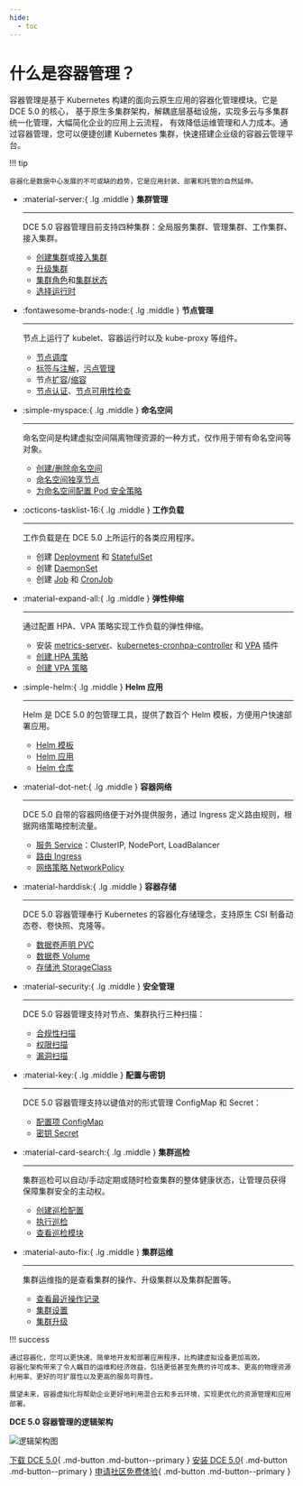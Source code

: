 ```yaml
---
hide:
  - toc
---
```


# 什么是容器管理？

容器管理是基于 Kubernetes 构建的面向云原生应用的容器化管理模块。它是 DCE 5.0 的核心，
基于原生多集群架构，解耦底层基础设施，实现多云与多集群统一化管理，大幅简化企业的应用上云流程，
有效降低运维管理和人力成本。通过容器管理，您可以便捷创建 Kubernetes 集群，快速搭建企业级的容器云管理平台。

!!! tip

    容器化是数据中心发展的不可或缺的趋势，它是应用封装、部署和托管的自然延伸。

<div class="grid cards" markdown>

- :material-server:{ .lg .middle } __集群管理__

    ---

    DCE 5.0 容器管理目前支持四种集群：全局服务集群、管理集群、工作集群、接入集群。

    - [创建集群](../user-guide/clusters/create-cluster.md)或[接入集群](../user-guide/clusters/integrate-cluster.md)
    - [升级集群](../user-guide/clusters/upgrade-cluster.md)
    - [集群角色](../user-guide/clusters/cluster-role.md)和[集群状态](../user-guide/clusters/cluster-status.md)
    - [选择运行时](../user-guide/clusters/runtime.md)

- :fontawesome-brands-node:{ .lg .middle } __节点管理__

    ---

    节点上运行了 kubelet、容器运行时以及 kube-proxy 等组件。

    - [节点调度](../user-guide/nodes/schedule.md)
    - [标签与注解](../user-guide/nodes/labels-annotations.md)，[污点管理](../user-guide/nodes/taints.md)
    - 节点[扩容](../user-guide/nodes/add-node.md)/[缩容](../user-guide/nodes/delete-node.md)
    - [节点认证](../user-guide/nodes/node-authentication.md)、[节点可用性检查](../user-guide/nodes/node-check.md)

</div>

<div class="grid cards" markdown>

- :simple-myspace:{ .lg .middle } __命名空间__

    ---

    命名空间是构建虚拟空间隔离物理资源的一种方式，仅作用于带有命名空间等对象。

    - [创建/删除命名空间](../user-guide/namespaces/createns.md)
    - [命名空间独享节点](../user-guide/namespaces/exclusive.md)
    - [为命名空间配置 Pod 安全策略](../user-guide/namespaces/podsecurity.md)

- :octicons-tasklist-16:{ .lg .middle } __工作负载__

    ---

    工作负载是在 DCE 5.0 上所运行的各类应用程序。

    - 创建 [Deployment](../user-guide/workloads/create-deployment.md) 和 [StatefulSet](../user-guide/workloads/create-statefulset.md)
    - 创建 [DaemonSet](../user-guide/workloads/create-daemonset.md)
    - 创建 [Job](../user-guide/workloads/create-job.md) 和 [CronJob](../user-guide/workloads/create-cronjob.md)

</div>

<div class="grid cards" markdown>

- :material-expand-all:{ .lg .middle } __弹性伸缩__

    ---

    通过配置 HPA、VPA 策略实现工作负载的弹性伸缩。

    - 安装 [metrics-server](../user-guide/scale/install-metrics-server.md)、[kubernetes-cronhpa-controller](../user-guide/scale/install-cronhpa.md) 和 [VPA](../user-guide/scale/install-vpa.md) 插件
    - [创建 HPA 策略](../user-guide/scale/create-hpa.md)
    - [创建 VPA 策略](../user-guide/scale/create-vpa.md)

- :simple-helm:{ .lg .middle } __Helm 应用__

    ---

    Helm 是 DCE 5.0 的包管理工具，提供了数百个 Helm 模板，方便用户快速部署应用。

    - [Helm 模板](../user-guide/helm/README.md)
    - [Helm 应用](../user-guide/helm/helm-app.md)
    - [Helm 仓库](../user-guide/helm/helm-repo.md)

</div>

<div class="grid cards" markdown>

- :material-dot-net:{ .lg .middle } __容器网络__

    ---

    DCE 5.0 自带的容器网络便于对外提供服务，通过 Ingress 定义路由规则，根据网络策略控制流量。

    - [服务 Service](../user-guide/services-routes/create-services.md)：ClusterIP, NodePort, LoadBalancer
    - [路由 Ingress](../user-guide/services-routes/create-ingress.md)
    - [网络策略 NetworkPolicy](../user-guide/services-routes/network-policy.md)

- :material-harddisk:{ .lg .middle } __容器存储__

    ---

    DCE 5.0 容器管理奉行 Kubernetes 的容器化存储理念，支持原生 CSI 制备动态卷、卷快照、克隆等。

    - [数据卷声明 PVC](../user-guide/storage/pvc.md)
    - [数据卷 Volume](../user-guide/storage/pv.md)
    - [存储池 StorageClass](../user-guide/storage/sc.md)

</div>

<div class="grid cards" markdown>

- :material-security:{ .lg .middle } __安全管理__

    ---

    DCE 5.0 容器管理支持对节点、集群执行三种扫描：

    - [合规性扫描](../user-guide/security/cis/config.md)
    - [权限扫描](../user-guide/security/audit.md)
    - [漏洞扫描](../user-guide/security/hunter.md)

- :material-key:{ .lg .middle } __配置与密钥__

    ---

    DCE 5.0 容器管理支持以键值对的形式管理 ConfigMap 和 Secret：

    - [配置项 ConfigMap](../user-guide/configmaps-secrets/create-configmap.md)
    - [密钥 Secret](../user-guide/configmaps-secrets/create-secret.md)

</div>

<div class="grid cards" markdown>

- :material-card-search:{ .lg .middle } __集群巡检__

    ---

    集群巡检可以自动/手动定期或随时检查集群的整体健康状态，让管理员获得保障集群安全的主动权。

    - [创建巡检配置](../user-guide/inspect/config.md)
    - [执行巡检](../user-guide/inspect/inspect.md)
    - [查看巡检模块](../user-guide/inspect/report.md)

- :material-auto-fix:{ .lg .middle } __集群运维__
    
    ---

    集群运维指的是查看集群的操作、升级集群以及集群配置等。

    - [查看最近操作记录](../user-guide/clusterops/latest-operations.md)
    - [集群设置](../user-guide/clusterops/cluster-settings.md)
    - [集群升级](../user-guide/clusters/upgrade-cluster.md)

</div>

!!! success

    通过容器化，您可以更快速、简单地开发和部署应用程序，比构建虚拟设备更加高效。
    容器化架构带来了令人瞩目的运维和经济效益，包括更低甚至免费的许可成本、更高的物理资源利用率、更好的可扩展性以及更高的服务可靠性。

    展望未来，容器虚拟化将帮助企业更好地利用混合云和多云环境，实现更优化的资源管理和应用部署。

**DCE 5.0 容器管理的逻辑架构**

![逻辑架构图](https://docs.daocloud.io/daocloud-docs-images/docs/kpanda/images/kpanda_architect.png)

[下载 DCE 5.0](../../download/index.md){ .md-button .md-button--primary }
[安装 DCE 5.0](../../install/index.md){ .md-button .md-button--primary }
[申请社区免费体验](../../dce/license0.md){ .md-button .md-button--primary }
